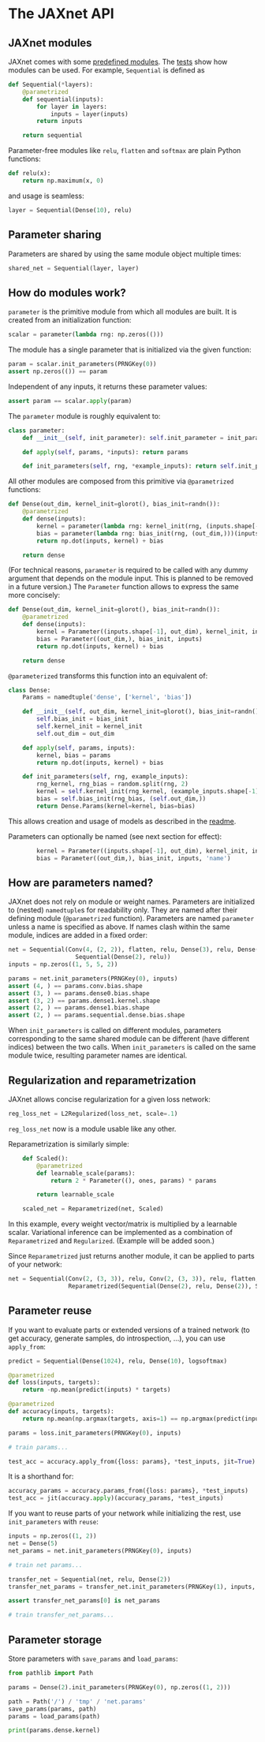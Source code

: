 # The JAXnet API

## JAXnet modules

JAXnet comes with some [predefined modules](jaxnet/modules.py).
The [tests](tests/test_modules.py) show how modules can be used.
For example, `Sequential` is defined as

```python
def Sequential(*layers):
    @parametrized
    def sequential(inputs):
        for layer in layers:
            inputs = layer(inputs)
        return inputs

    return sequential
```

Parameter-free modules like `relu`, `flatten` and `softmax` are plain Python functions:

```python
def relu(x):
    return np.maximum(x, 0)
```

and usage is seamless:

```python
layer = Sequential(Dense(10), relu)
```

## Parameter sharing

Parameters are shared by using the same module object multiple times:

```python
shared_net = Sequential(layer, layer)
```

## How do modules work?

`parameter` is the primitive module from which all modules are built.
It is created from an initialization function:

```python
scalar = parameter(lambda rng: np.zeros(()))
```

The module has a single parameter that is initialized via the given function:

```python
param = scalar.init_parameters(PRNGKey(0))
assert np.zeros(()) == param
```

Independent of any inputs, it returns these parameter values:

```python
assert param == scalar.apply(param)
```

The `parameter` module is roughly equivalent to:

```python
class parameter:
    def __init__(self, init_parameter): self.init_parameter = init_parameter

    def apply(self, params, *inputs): return params

    def init_parameters(self, rng, *example_inputs): return self.init_parameter(rng)
```

All other modules are composed from this primitive via `@parametrized` functions:

```python
def Dense(out_dim, kernel_init=glorot(), bias_init=randn()):
    @parametrized
    def dense(inputs):
        kernel = parameter(lambda rng: kernel_init(rng, (inputs.shape[-1], out_dim)))(inputs)
        bias = parameter(lambda rng: bias_init(rng, (out_dim,)))(inputs)
        return np.dot(inputs, kernel) + bias

    return dense
```

(For technical reasons, `parameter` is required to be called with any dummy argument
that depends on the module input.
This is planned to be removed in a future version.)
The `Parameter` function allows to express the same more concisely:

```python
def Dense(out_dim, kernel_init=glorot(), bias_init=randn()):
    @parametrized
    def dense(inputs):
        kernel = Parameter((inputs.shape[-1], out_dim), kernel_init, inputs)
        bias = Parameter((out_dim,), bias_init, inputs)
        return np.dot(inputs, kernel) + bias

    return dense
```

`@parameterized` transforms this function into an equivalent of:

```python
class Dense:
    Params = namedtuple('dense', ['kernel', 'bias'])

    def __init__(self, out_dim, kernel_init=glorot(), bias_init=randn()):
        self.bias_init = bias_init
        self.kernel_init = kernel_init
        self.out_dim = out_dim

    def apply(self, params, inputs):
        kernel, bias = params
        return np.dot(inputs, kernel) + bias

    def init_parameters(self, rng, example_inputs):
        rng_kernel, rng_bias = random.split(rng, 2)
        kernel = self.kernel_init(rng_kernel, (example_inputs.shape[-1], self.out_dim))
        bias = self.bias_init(rng_bias, (self.out_dim,))
        return Dense.Params(kernel=kernel, bias=bias)
```

This allows creation and usage of models as described in the [readme](README.md).

Parameters can optionally be named (see next section for effect):

```python
        kernel = Parameter((inputs.shape[-1], out_dim), kernel_init, inputs, 'kernel')
        bias = Parameter((out_dim,), bias_init, inputs, 'name')
```

## How are parameters named?

JAXnet does not rely on module or weight names.
Parameters are initialized to (nested) `namedtuple`s for readability only.
They are named after their defining module (`@parametrized` function).
Parameters are named `parameter` unless a name is specified as above.
If names clash within the same module, indices are added in a fixed order:

```python
net = Sequential(Conv(4, (2, 2)), flatten, relu, Dense(3), relu, Dense(2),
                   Sequential(Dense(2), relu))
inputs = np.zeros((1, 5, 5, 2))

params = net.init_parameters(PRNGKey(0), inputs)
assert (4, ) == params.conv.bias.shape
assert (3, ) == params.dense0.bias.shape
assert (3, 2) == params.dense1.kernel.shape
assert (2, ) == params.dense1.bias.shape
assert (2, ) == params.sequential.dense.bias.shape
```

When `init_parameters` is called on different modules, parameters corresponding to the same shared module can be different (have different indices) between the two calls.
When `init_parameters` is called on the same module twice, resulting parameter names are identical.

## Regularization and reparametrization

JAXnet allows concise regularization for a given loss network:

```python
reg_loss_net = L2Regularized(loss_net, scale=.1)
```

`reg_loss_net` now is a module usable like any other.

Reparametrization is similarly simple:

```python
    def Scaled():
        @parametrized
        def learnable_scale(params):
            return 2 * Parameter((), ones, params) * params

        return learnable_scale

    scaled_net = Reparametrized(net, Scaled)
```

In this example, every weight vector/matrix is multiplied by a learnable scalar.
Variational inference can be implemented as a combination of `Reparametrized` and `Regularized`.
(Example will be added soon.)

Since `Reparametrized` just returns another module, it can be applied to parts of your network:

```python
net = Sequential(Conv(2, (3, 3)), relu, Conv(2, (3, 3)), relu, flatten,
                 Reparametrized(Sequential(Dense(2), relu, Dense(2)), Scaled))
```

## Parameter reuse

If you want to evaluate parts or extended versions of a trained network
(to get accuracy, generate samples, do introspection, ...), you can use `apply_from`:

```python
predict = Sequential(Dense(1024), relu, Dense(10), logsoftmax)

@parametrized
def loss(inputs, targets):
    return -np.mean(predict(inputs) * targets)

@parametrized
def accuracy(inputs, targets):
    return np.mean(np.argmax(targets, axis=1) == np.argmax(predict(inputs), axis=1))

params = loss.init_parameters(PRNGKey(0), inputs)

# train params...

test_acc = accuracy.apply_from({loss: params}, *test_inputs, jit=True)
```

It is a shorthand for:

```python
accuracy_params = accuracy.params_from({loss: params}, *test_inputs)
test_acc = jit(accuracy.apply)(accuracy_params, *test_inputs)
```

If you want to reuse parts of your network while initializing the rest, use `init_parameters` with `reuse`:

```python
inputs = np.zeros((1, 2))
net = Dense(5)
net_params = net.init_parameters(PRNGKey(0), inputs)

# train net params...

transfer_net = Sequential(net, relu, Dense(2))
transfer_net_params = transfer_net.init_parameters(PRNGKey(1), inputs, reuse={net: net_params})

assert transfer_net_params[0] is net_params

# train transfer_net_params...
```

## Parameter storage

Store parameters with `save_params` and `load_params`:

```python
from pathlib import Path

params = Dense(2).init_parameters(PRNGKey(0), np.zeros((1, 2)))

path = Path('/') / 'tmp' / 'net.params'
save_params(params, path)
params = load_params(path)

print(params.dense.kernel)
```